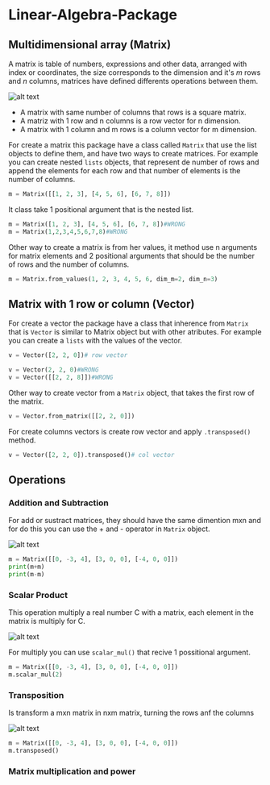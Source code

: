 # Linear-Algebra-Package
## Multidimensional array (Matrix)
A matrix is table of numbers, expressions and other data, arranged with index or coordinates, the size corresponds to the dimension and it's *m* rows and *n* columns, matrices have defined differents operations between them.

![alt text](https://github.com/xhapa/Linear-Algebra-Package/blob/master/img/matrix.gif "Matrix definition")

* A matrix with same number of columns that rows is a square matrix.
* A matriz with 1 row and n columns is a row vector for n dimension.
* A matrix with 1 column and m rows is a column vector for m dimension.

For create a matrix this package have a class called ```Matrix``` that use the list objects to define them, and have two ways to create matrices.
For example you can create nested ```lists``` objects, that represent de number of rows and append the elements for each row and that number of elements is the number of columns.
```python
m = Matrix([[1, 2, 3], [4, 5, 6], [6, 7, 8]])
```
It class take 1 positional argument that is the nested list.
```python
m = Matrix([1, 2, 3], [4, 5, 6], [6, 7, 8])#WRONG
m = Matrix(1,2,3,4,5,6,7,8)#WRONG
```
Other way to create a matrix is from her values, it method use n arguments for matrix elements and 2 positional arguments that should be the number of rows and the number of columns.
```python
m = Matrix.from_values(1, 2, 3, 4, 5, 6, dim_m=2, dim_n=3)
```
## Matrix with 1 row or column (Vector)
For create a vector the package have a class that inherence from ```Matrix``` that is ```Vector``` is similar to Matrix object but with other atributes. For example you can create a ```lists``` with the values of the vector.
```python
v = Vector([2, 2, 0])# row vector
```
```python
v = Vector(2, 2, 0)#WRONG
v = Vector([[2, 2, 8]])#WRONG
```
Other way to create vector from a ```Matrix``` object, that takes the first row of the matrix.
```python
v = Vector.from_matrix([[2, 2, 0]])
```
For create columns vectors is create row vector and apply ```.transposed()``` method.
```python
v = Vector([2, 2, 0]).transposed()# col vector
```
## Operations
### Addition and Subtraction
For add or sustract matrices, they should have the same dimention mxn and for do this you can use the + and - operator in ```Matrix``` object.

![alt text](https://github.com/xhapa/Linear-Algebra-Package/blob/master/img/addition.gif "Addition")

```python
m = Matrix([[0, -3, 4], [3, 0, 0], [-4, 0, 0]])
print(m+m)
print(m-m)
```
### Scalar Product
This operation multiply a real number C with a matrix, each element in the matrix is multiply for C.

![alt text](https://github.com/xhapa/Linear-Algebra-Package/blob/master/img/scalar_mult.gif "Scalar mult")

For multiply you can use ```scalar_mul()``` that recive 1 possitional argument.
```python
m = Matrix([[0, -3, 4], [3, 0, 0], [-4, 0, 0]])
m.scalar_mul(2)
```
### Transposition
Is transform a mxn matrix in nxm matrix, turning the rows anf the columns

![alt text](https://github.com/xhapa/Linear-Algebra-Package/blob/master/img/scalar_mult.gif "Scalar mult")

```python
m = Matrix([[0, -3, 4], [3, 0, 0], [-4, 0, 0]])
m.transposed()
```
### Matrix multiplication and power

